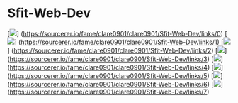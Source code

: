 # Sfit-Web-Dev

[![](https://sourcerer.io/fame/clare0901/clare0901/Sfit-Web-Dev/images/0)]
(https://sourcerer.io/fame/clare0901/clare0901/Sfit-Web-Dev/links/0)
[![](https://sourcerer.io/fame/clare0901/clare0901/Sfit-Web-Dev/images/1)]
(https://sourcerer.io/fame/clare0901/clare0901/Sfit-Web-Dev/links/1)
[![](https://sourcerer.io/fame/clare0901/clare0901/Sfit-Web-Dev/images/2)]
(https://sourcerer.io/fame/clare0901/clare0901/Sfit-Web-Dev/links/2)
[![](https://sourcerer.io/fame/clare0901/clare0901/Sfit-Web-Dev/images/3)]
(https://sourcerer.io/fame/clare0901/clare0901/Sfit-Web-Dev/links/3)
[![](https://sourcerer.io/fame/clare0901/clare0901/Sfit-Web-Dev/images/4)]
(https://sourcerer.io/fame/clare0901/clare0901/Sfit-Web-Dev/links/4)
[![](https://sourcerer.io/fame/clare0901/clare0901/Sfit-Web-Dev/images/5)]
(https://sourcerer.io/fame/clare0901/clare0901/Sfit-Web-Dev/links/5)
[![](https://sourcerer.io/fame/clare0901/clare0901/Sfit-Web-Dev/images/6)]
(https://sourcerer.io/fame/clare0901/clare0901/Sfit-Web-Dev/links/6)
[![](https://sourcerer.io/fame/clare0901/clare0901/Sfit-Web-Dev/images/7)]
(https://sourcerer.io/fame/clare0901/clare0901/Sfit-Web-Dev/links/7)

